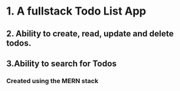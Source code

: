 #     1.  A fullstack Todo List App 
##    2.  Ability  to create, read, update and delete todos.
##    3.Ability to search for Todos

### Created using the MERN stack
